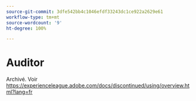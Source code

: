 ```yaml
---
source-git-commit: 3dfe542bb4c1046efdf33243dc1ce922a2629e61
workflow-type: tm+mt
source-wordcount: '9'
ht-degree: 100%

---
```

# Auditor

Archivé. Voir https://experienceleague.adobe.com/docs/discontinued/using/overview.html?lang=fr